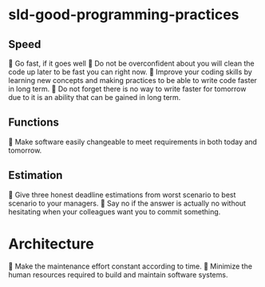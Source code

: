 # sld-good-programming-practices

## Speed
🔴 Go fast, if it goes well
🔴 Do not be overconfident about you will clean the code up later to be fast you can right now.
🔴 Improve your coding skills by learning new concepts and making practices to be able to write code faster in long term.
🔴 Do not forget there is no way to write faster for tomorrow due to it is an ability that can be gained in long term.

## Functions
🔴 Make software easily changeable to meet requirements in both today and tomorrow.

## Estimation
🔴 Give three honest deadline estimations from worst scenario to best scenario to your managers.
🔴 Say no if the answer is actually no without hesitating when your colleagues want you to commit something.

# Architecture
🔴 Make the maintenance effort constant according to time.
🔴 Minimize the human resources required to build and maintain software systems.
